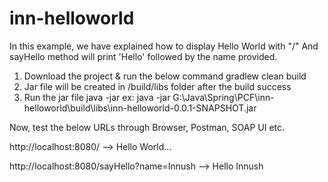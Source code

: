 # inn-helloworld

In this example, we have explained how to display Hello World with "/"
And sayHello method will print 'Hello' followed by the name provided.

1. Download the project & run the below command
  gradlew clean build
2. Jar file will be created in /build/libs folder after the build success
3. Run the jar file 
  java -jar <path of the jar file>
ex: 
    java -jar G:\Java\Spring\PCF\inn-helloworld\build\libs\inn-helloworld-0.0.1-SNAPSHOT.jar
  
  Now, test the below URLs through Browser, Postman, SOAP UI etc.

http://localhost:8080/ -->  Hello World...

http://localhost:8080/sayHello?name=Innush --> Hello Innush
